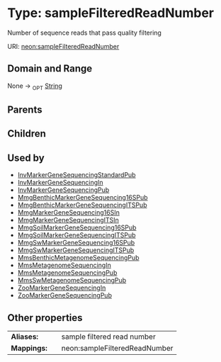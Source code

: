 
# Type: sampleFilteredReadNumber


Number of sequence reads that pass quality filtering

URI: [neon:sampleFilteredReadNumber](https://data.neonscience.org/sampleFilteredReadNumber)


## Domain and Range

None ->  <sub>OPT</sub> [String](types/String.md)

## Parents


## Children


## Used by

 * [InvMarkerGeneSequencingStandardPub](InvMarkerGeneSequencingStandardPub.md)
 * [InvMarkerGeneSequencingIn](InvMarkerGeneSequencingIn.md)
 * [InvMarkerGeneSequencingPub](InvMarkerGeneSequencingPub.md)
 * [MmgBenthicMarkerGeneSequencing16SPub](MmgBenthicMarkerGeneSequencing16SPub.md)
 * [MmgBenthicMarkerGeneSequencingITSPub](MmgBenthicMarkerGeneSequencingITSPub.md)
 * [MmgMarkerGeneSequencing16SIn](MmgMarkerGeneSequencing16SIn.md)
 * [MmgMarkerGeneSequencingITSIn](MmgMarkerGeneSequencingITSIn.md)
 * [MmgSoilMarkerGeneSequencing16SPub](MmgSoilMarkerGeneSequencing16SPub.md)
 * [MmgSoilMarkerGeneSequencingITSPub](MmgSoilMarkerGeneSequencingITSPub.md)
 * [MmgSwMarkerGeneSequencing16SPub](MmgSwMarkerGeneSequencing16SPub.md)
 * [MmgSwMarkerGeneSequencingITSPub](MmgSwMarkerGeneSequencingITSPub.md)
 * [MmsBenthicMetagenomeSequencingPub](MmsBenthicMetagenomeSequencingPub.md)
 * [MmsMetagenomeSequencingIn](MmsMetagenomeSequencingIn.md)
 * [MmsMetagenomeSequencingPub](MmsMetagenomeSequencingPub.md)
 * [MmsSwMetagenomeSequencingPub](MmsSwMetagenomeSequencingPub.md)
 * [ZooMarkerGeneSequencingIn](ZooMarkerGeneSequencingIn.md)
 * [ZooMarkerGeneSequencingPub](ZooMarkerGeneSequencingPub.md)

## Other properties

|  |  |  |
| --- | --- | --- |
| **Aliases:** | | sample filtered read number |
| **Mappings:** | | neon:sampleFilteredReadNumber |

